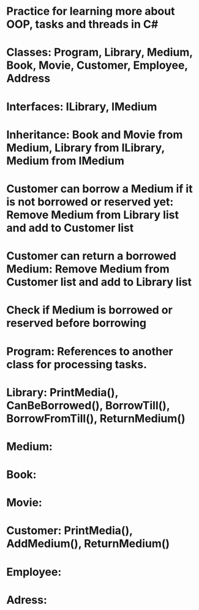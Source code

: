# Practice for learning more about OOP, tasks and threads in C#
# Classes: Program, Library, Medium, Book, Movie, Customer, Employee, Address
# Interfaces: ILibrary, IMedium
# Inheritance: Book and Movie from Medium, Library from ILibrary, Medium from IMedium
# Customer can borrow a Medium if it is not borrowed or reserved yet: Remove Medium from Library list and add to Customer list
# Customer can return a borrowed Medium: Remove Medium from Customer list and add to Library list
# Check if Medium is borrowed or reserved before borrowing
# Program: References to another class for processing tasks.
# Library: PrintMedia(), CanBeBorrowed(), BorrowTill(), BorrowFromTill(), ReturnMedium()
# Medium: 
# Book: 
# Movie: 
# Customer: PrintMedia(), AddMedium(), ReturnMedium()
# Employee: 
# Adress: 
